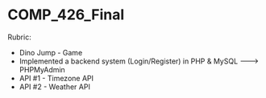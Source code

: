 # COMP_426_Final

Rubric: 
* Dino Jump - Game
* Implemented a backend system (Login/Register) in PHP & MySQL ---> PHPMyAdmin
* API #1 - Timezone API
* API #2 - Weather API
